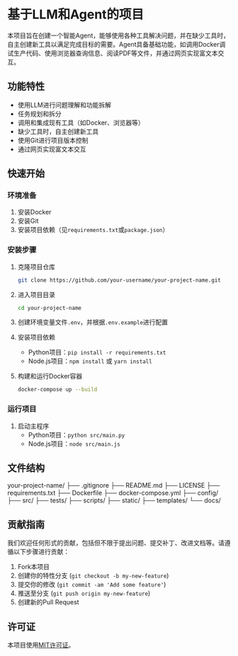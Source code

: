 # 基于LLM和Agent的项目

本项目旨在创建一个智能Agent，能够使用各种工具解决问题，并在缺少工具时，自主创建新工具以满足完成目标的需要。Agent具备基础功能，如调用Docker调试生产代码、使用浏览器查询信息、阅读PDF等文件，并通过网页实现富文本交互。

## 功能特性

- 使用LLM进行问题理解和功能拆解
- 任务规划和拆分
- 调用和集成现有工具（如Docker、浏览器等）
- 缺少工具时，自主创建新工具
- 使用Git进行项目版本控制
- 通过网页实现富文本交互
  
## 快速开始

### 环境准备

1. 安装Docker
2. 安装Git
3. 安装项目依赖（见`requirements.txt`或`package.json`）

### 安装步骤

1. 克隆项目仓库

   ```bash
   git clone https://github.com/your-username/your-project-name.git
   ```

2. 进入项目目录

   ```bash
   cd your-project-name
   ```

3. 创建环境变量文件`.env`，并根据`.env.example`进行配置
4. 安装项目依赖
   - Python项目：`pip install -r requirements.txt`
   - Node.js项目：`npm install` 或 `yarn install`
5. 构建和运行Docker容器

   ```bash
   docker-compose up --build
   ```

### 运行项目

1. 启动主程序
   - Python项目：`python src/main.py`
   - Node.js项目：`node src/main.js`

## 文件结构

your-project-name/
├── .gitignore
├── README.md
├── LICENSE
├── requirements.txt
├── Dockerfile
├── docker-compose.yml
├── config/
├── src/
├── tests/
├── scripts/
├── static/
├── templates/
└── docs/

## 贡献指南

我们欢迎任何形式的贡献，包括但不限于提出问题、提交补丁、改进文档等。请遵循以下步骤进行贡献：

1. Fork本项目
2. 创建你的特性分支 (`git checkout -b my-new-feature`)
3. 提交你的修改 (`git commit -am 'Add some feature'`)
4. 推送至分支 (`git push origin my-new-feature`)
5. 创建新的Pull Request

## 许可证

本项目使用[MIT许可证](LICENSE)。
